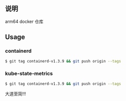## 说明

arm64 docker 仓库

## Usage

### containerd

```sh
$ git tag containerd-v1.3.9 && git push origin --tags
```

### kube-state-metrics

```sh
$ git tag containerd-v1.3.9 && git push origin --tags
```


大道至简!!!
